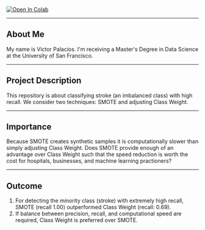 [![Open In Colab](https://colab.research.google.com/assets/colab-badge.svg)](https://colab.research.google.com/github/Victor-Palacios/Using_Pipeline/blob/Master/stroke.ipynb)

----
About Me
----

My name is Victor Palacios. I'm receiving a Master's Degree in Data Science at the University of San Francisco.

----
Project Description
----

This repository is about classifying stroke (an imbalanced class) with high recall. We consider two techniques: SMOTE and adjusting Class Weight.

----
Importance
----

Because SMOTE creates synthetic samples it is computationally slower than simply adjusting Class Weight. Does SMOTE provide enough of an advantage over Class Weight such that the speed reduction is worth the cost for hospitals, businesses, and machine learning practioners?

----
Outcome
----

1. For detecting the minority class (stroke) with extremely high recall, SMOTE (recall 1.00) outperformed Class Weight (recall: 0.69).
1. If balance between precision, recall, and computational speed are required, Class Weight is preferred over SMOTE.

